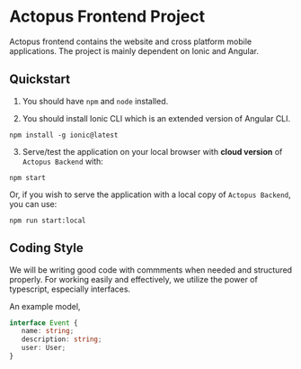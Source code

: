 
# Actopus Frontend Project
Actopus frontend contains the website and cross platform mobile applications. The project is mainly dependent on Ionic and Angular.

## Quickstart

1. You should have `npm` and `node` installed.


2. You should install Ionic CLI which is an extended version of Angular CLI.

```
npm install -g ionic@latest
```

3. Serve/test the application on your local browser with **cloud version** of `Actopus Backend` with:

```
npm start
```

Or, if you wish to serve the application with a local copy of `Actopus Backend`, you can use:

```
npm run start:local
```

## Coding Style
We will be writing good code with commments when needed and structured properly.
For working easily and effectively, we utilize the power of typescript, especially interfaces.

 An example model,

 ``` ts
 interface Event {
    name: string;
    description: string;
    user: User;
 }
 ```
